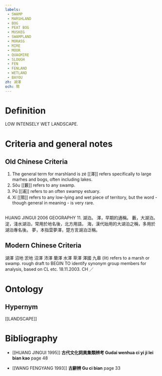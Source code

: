 ```yaml
---
labels: 
 - SWAMP
 - MARSHLAND
 - BOG
 - PEAT BOG
 - MUSKEG
 - SWAMPLAND
 - MORASS
 - MIRE
 - MOOR
 - QUAGMIRE
 - SLOUGH
 - FEN
 - FENLAND
 - WETLAND
 - BAYOU
zh: 湖澤
och: 隰
---
```


# Definition
LOW INTENSELY WET LANDSCAPE.
# Criteria and general notes
## Old Chinese Criteria
1. The general term for marshland is zé [[澤]] refers specifically to large marhes and bogs, often including lakes.
2. Sǒu [[藪]] refers to any swamp.
3. Pǔ [[浦]] refers to an often swampy estuary.
4. Xí [[隰]] refers to any low-lying and wet piece of territory, but the word - though general in meaning - is very rare.
## 
HUANG JINGUI 2006
GEOGRAPHY 11. 湖泊。
澤，早期的通稱。
藪，大湖泊。
淀，淺水湖泊，常用於地名後，北方用語。
海，漢代始用的大湖泊之稱，多用於湖泊專名後。
夢，本指雲夢澤，楚方言湖泊泛稱。
## Modern Chinese Criteria
湖澤
沼地
淤地
沼澤
沛澤
蘭澤
水澤
草澤
澤國
九皋 (lit) refers to a marsh or swamp.
rough draft to BEGIN TO identify synonym group members for analysis, based on CL etc. 18.11.2003. CH ／
# Ontology

## Hypernym
[[LANDSCAPE]]
# Bibliography
- [[HUANG JINGUI 1995]]
**古代文化詞異集類辨考 Gudai wenhua ci yi ji lei bian kao** page 48

- [[WANG FENGYANG 1993]]
**古辭辨 Gu ci bian** page 33

